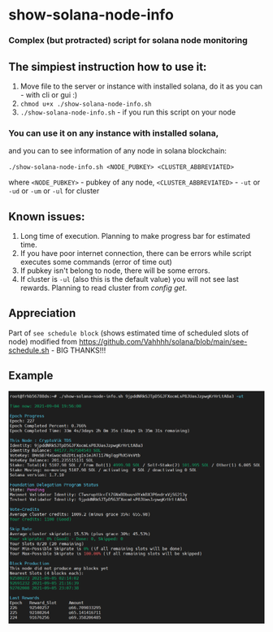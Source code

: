 # show-solana-node-info
### Complex (but protracted) script for solana node monitoring

## The simpiest instruction how to use it:

1. Move file to the server or instance with installed solana, do it as you can - with cli or gui :)
2. `chmod u+x ./show-solana-node-info.sh`
3. `./show-solana-node-info.sh` - if you run this script on your node

### You can use it on any instance with installed solana,
and you can to see information of any node in solana blockchain:

`./show-solana-node-info.sh <NODE_PUBKEY> <CLUSTER_ABBREVIATED>`

where
`<NODE_PUBKEY>` - pubkey of any node, 
`<CLUSTER_ABBREVIATED>` - `-ut` or `-ud` or `-um` or `-ul` for cluster

## Known issues:
1. Long time of execution. Planning to make progress bar for estimated time.
2. If you have poor internet connection, there can be errors while script executes some commands (error of time out)
3. If pubkey isn't belong to node, there will be some errors.
4. If cluster is `-ul` (also this is the default value) you will not see last rewards. Planning to read cluster from *config get*.

## Appreciation
Part of `see schedule block` (shows estimated time of scheduled slots of node) modified from https://github.com/Vahhhh/solana/blob/main/see-schedule.sh - BIG THANKS!!!

## Example
![My TDS node](/example1.png "My TDS node info")
